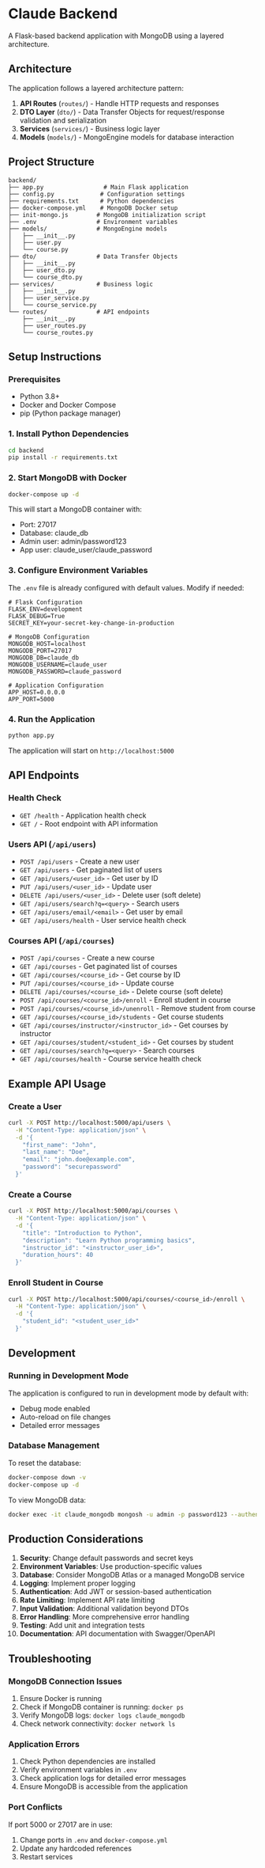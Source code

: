 # Claude Backend

A Flask-based backend application with MongoDB using a layered architecture.

## Architecture

The application follows a layered architecture pattern:

1. **API Routes** (`routes/`) - Handle HTTP requests and responses
2. **DTO Layer** (`dto/`) - Data Transfer Objects for request/response validation and serialization
3. **Services** (`services/`) - Business logic layer
4. **Models** (`models/`) - MongoEngine models for database interaction

## Project Structure

```
backend/
├── app.py                 # Main Flask application
├── config.py             # Configuration settings
├── requirements.txt      # Python dependencies
├── docker-compose.yml    # MongoDB Docker setup
├── init-mongo.js        # MongoDB initialization script
├── .env                 # Environment variables
├── models/              # MongoEngine models
│   ├── __init__.py
│   ├── user.py
│   └── course.py
├── dto/                 # Data Transfer Objects
│   ├── __init__.py
│   ├── user_dto.py
│   └── course_dto.py
├── services/            # Business logic
│   ├── __init__.py
│   ├── user_service.py
│   └── course_service.py
└── routes/              # API endpoints
    ├── __init__.py
    ├── user_routes.py
    └── course_routes.py
```

## Setup Instructions

### Prerequisites

- Python 3.8+
- Docker and Docker Compose
- pip (Python package manager)

### 1. Install Python Dependencies

```bash
cd backend
pip install -r requirements.txt
```

### 2. Start MongoDB with Docker

```bash
docker-compose up -d
```

This will start a MongoDB container with:
- Port: 27017
- Database: claude_db
- Admin user: admin/password123
- App user: claude_user/claude_password

### 3. Configure Environment Variables

The `.env` file is already configured with default values. Modify if needed:

```env
# Flask Configuration
FLASK_ENV=development
FLASK_DEBUG=True
SECRET_KEY=your-secret-key-change-in-production

# MongoDB Configuration
MONGODB_HOST=localhost
MONGODB_PORT=27017
MONGODB_DB=claude_db
MONGODB_USERNAME=claude_user
MONGODB_PASSWORD=claude_password

# Application Configuration
APP_HOST=0.0.0.0
APP_PORT=5000
```

### 4. Run the Application

```bash
python app.py
```

The application will start on `http://localhost:5000`

## API Endpoints

### Health Check
- `GET /health` - Application health check
- `GET /` - Root endpoint with API information

### Users API (`/api/users`)
- `POST /api/users` - Create a new user
- `GET /api/users` - Get paginated list of users
- `GET /api/users/<user_id>` - Get user by ID
- `PUT /api/users/<user_id>` - Update user
- `DELETE /api/users/<user_id>` - Delete user (soft delete)
- `GET /api/users/search?q=<query>` - Search users
- `GET /api/users/email/<email>` - Get user by email
- `GET /api/users/health` - User service health check

### Courses API (`/api/courses`)
- `POST /api/courses` - Create a new course
- `GET /api/courses` - Get paginated list of courses
- `GET /api/courses/<course_id>` - Get course by ID
- `PUT /api/courses/<course_id>` - Update course
- `DELETE /api/courses/<course_id>` - Delete course (soft delete)
- `POST /api/courses/<course_id>/enroll` - Enroll student in course
- `POST /api/courses/<course_id>/unenroll` - Remove student from course
- `GET /api/courses/<course_id>/students` - Get course students
- `GET /api/courses/instructor/<instructor_id>` - Get courses by instructor
- `GET /api/courses/student/<student_id>` - Get courses by student
- `GET /api/courses/search?q=<query>` - Search courses
- `GET /api/courses/health` - Course service health check

## Example API Usage

### Create a User

```bash
curl -X POST http://localhost:5000/api/users \
  -H "Content-Type: application/json" \
  -d '{
    "first_name": "John",
    "last_name": "Doe",
    "email": "john.doe@example.com",
    "password": "securepassword"
  }'
```

### Create a Course

```bash
curl -X POST http://localhost:5000/api/courses \
  -H "Content-Type: application/json" \
  -d '{
    "title": "Introduction to Python",
    "description": "Learn Python programming basics",
    "instructor_id": "<instructor_user_id>",
    "duration_hours": 40
  }'
```

### Enroll Student in Course

```bash
curl -X POST http://localhost:5000/api/courses/<course_id>/enroll \
  -H "Content-Type: application/json" \
  -d '{
    "student_id": "<student_user_id>"
  }'
```

## Development

### Running in Development Mode

The application is configured to run in development mode by default with:
- Debug mode enabled
- Auto-reload on file changes
- Detailed error messages

### Database Management

To reset the database:

```bash
docker-compose down -v
docker-compose up -d
```

To view MongoDB data:

```bash
docker exec -it claude_mongodb mongosh -u admin -p password123 --authenticationDatabase admin
```

## Production Considerations

1. **Security**: Change default passwords and secret keys
2. **Environment Variables**: Use production-specific values
3. **Database**: Consider MongoDB Atlas or a managed MongoDB service
4. **Logging**: Implement proper logging
5. **Authentication**: Add JWT or session-based authentication
6. **Rate Limiting**: Implement API rate limiting
7. **Input Validation**: Additional validation beyond DTOs
8. **Error Handling**: More comprehensive error handling
9. **Testing**: Add unit and integration tests
10. **Documentation**: API documentation with Swagger/OpenAPI

## Troubleshooting

### MongoDB Connection Issues

1. Ensure Docker is running
2. Check if MongoDB container is running: `docker ps`
3. Verify MongoDB logs: `docker logs claude_mongodb`
4. Check network connectivity: `docker network ls`

### Application Errors

1. Check Python dependencies are installed
2. Verify environment variables in `.env`
3. Check application logs for detailed error messages
4. Ensure MongoDB is accessible from the application

### Port Conflicts

If port 5000 or 27017 are in use:
1. Change ports in `.env` and `docker-compose.yml`
2. Update any hardcoded references
3. Restart services
